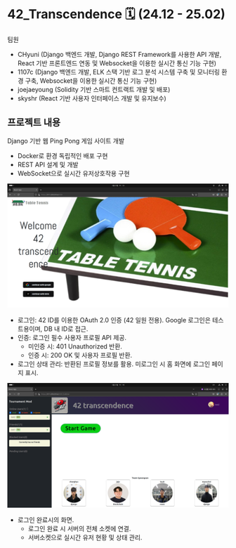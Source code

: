 # 42_Transcendence 🗓️ (24.12 - 25.02)

팀원

* CHyuni (Django 백엔드 개발, Django REST Framework를 사용한 API 개발, React 기반 프론트엔드 연동 및 Websocket을 이용한 실시간 통신 기능 구현)
* 1107c (Django 백엔드 개발, ELK 스택 기반 로그 분석 시스템 구축 및 모니터링 환경 구축, Websocket을 이용한 실시간 통신 기능 구현)
* joejaeyoung (Solidity 기반 스마트 컨트랙트 개발 및 배포)
* skyshr (React 기반 사용자 인터페이스 개발 및 유지보수)

## 프로젝트 내용
Django 기반 웹 Ping Pong 게임 사이트 개발

* Docker로 환경 독립적인 배포 구현
* REST API 설계 및 개발
* WebSocket으로 실시간 유저상호작용 구현


![홈화면](./image/home.png)
<ul>
    <li>로그인: 42 ID를 이용한 OAuth 2.0 인증 (42 일원 전용). Google 로그인은 테스트용이며, DB 내 ID로 접근.</li>
    <li>인증: 로그인 필수 사용자 프로필 API 제공.
        <ul>
            <li>미인증 시: 401 Unauthorized 반환.</li>
            <li>인증 시: 200 OK 및 사용자 프로필 반환.</li>
        </ul>
    </li>
    <li>로그인 상태 관리: 반환된 프로필 정보를 활용. 미로그인 시 홈 화면에 로그인 페이지 표시.</li>
</ul>

![로그인완료](./image/0.png)
<ul>
    <li>로그인 완료시의 화면.
        <ul>
            <li>로그인 완료 시 서버의 전체 소켓에 연결.</li>
            <li>서버소켓으로 실시간 유저 현황 및 상태 관리.</li>
        </ul>
    </li>
</ul>